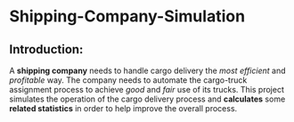 # Shipping-Company-Simulation

## Introduction:

A **shipping company** needs to handle cargo delivery the _most efficient_ and _profitable_ way.
The company needs to automate the cargo-truck assignment process to achieve _good_ and _fair_ use
of its trucks. This project simulates the operation of the cargo delivery process and **calculates** some **related statistics** in order to
help improve the overall process.
